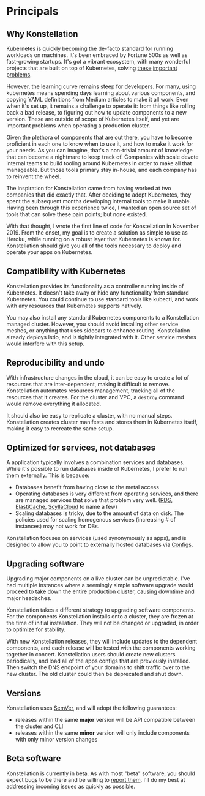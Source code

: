 # Principals

## Why Konstellation

Kubernetes is quickly becoming the de-facto standard for running workloads on machines. It's been embraced by Fortune 500s as well as fast-growing startups. It's got a vibrant ecosystem, with many wonderful projects that are built on top of Kubernetes, solving [these](https://github.com/kubernetes/autoscaler) [important](https://istio.io/) [problems](https://github.com/kubernetes-sigs/aws-alb-ingress-controller).

However, the learning curve remains steep for developers. For many, using kubernetes means spending days learning about various components, and copying YAML definitions from Medium articles to make it all work. Even when it's set up, it remains a challenge to operate it: from things like rolling back a bad release, to figuring out how to update components to a new version. These are outside of scope of Kubernetes itself, and yet are important problems when operating a production cluster.

Given the plethora of components that are out there, you have to become proficient in each one to know when to use it, and how to make it work for your needs. As you can imagine, that's a non-trivial amount of knowledge that can become a nightmare to keep track of. Companies with scale devote internal teams to build tooling around Kubernetes in order to make all that manageable. But those tools primary stay in-house, and each company has to reinvent the wheel.

The inspiration for Konstellation came from having worked at two companies that did exactly that. After deciding to adopt Kubernetes, they spent the subsequent months developing internal tools to make it usable. Having been through this experience twice, I wanted an open source set of tools that can solve these pain points; but none existed.

With that thought, I wrote the first line of code for Konstellation in November 2019. From the onset, my goal is to create a solution as simple to use as Heroku, while running on a robust layer that Kubernetes is known for. Konstellation should give you all of the tools necessary to deploy and operate your apps on Kubernetes.

## Compatibility with Kubernetes

Konstellation provides its functionality as a controller running inside of Kubernetes. It doesn't take away or hide any functionality from standard Kubernetes. You could continue to use standard tools like kubectl, and work with any resources that Kubernetes supports natively.

You may also install any standard Kubernetes components to a Konstellation managed cluster. However, you should avoid installing other service meshes, or anything that uses sidecars to enhance routing. Konstellation already deploys Istio, and is tightly integrated with it. Other service meshes would interfere with this setup.

## Reproducibility and undo

With infrastructure changes in the cloud, it can be easy to create a lot of resources that are inter-dependent, making it difficult to remove. Konstellation automates resources management, tracking all of the resources that it creates. For the cluster and VPC, a `destroy` command would remove everything it allocated.

It should also be easy to replicate a cluster, with no manual steps. Konstellation creates cluster manifests and stores them in Kubernetes itself, making it easy to recreate the same setup.

## Optimized for services, not databases

A application typically involves a combination services and databases. While it's possible to run databases inside of Kubernetes, I prefer to run them externally. This is because:

* Databases benefit from having close to the metal access
* Operating databases is very different from operating services, and there are managed services that solve that problem very well. ([RDS](https://aws.amazon.com/rds/), [ElastiCache](https://aws.amazon.com/elasticache/), [ScyllaCloud](https://www.scylladb.com/product/scylla-cloud/) to name a few)
* Scaling databases is tricky, due to the amount of data on disk. The policies used for scaling homogenous services (increasing # of instances) may not work for DBs.

Konstellation focuses on services (used synonymously as apps), and is designed to allow you to point to externally hosted databases via [Configs](apps.md#Configuration).

## Upgrading software

Upgrading major components on a live cluster can be unpredictable. I've had multiple instances where a seemingly simple software upgrade would proceed to take down the entire production cluster, causing downtime and major headaches.

Konstellation takes a different strategy to upgrading software components. For the components Konstellation installs onto a cluster, they are frozen at the time of initial installation. They will not be changed or upgraded, in order to optimize for stability.

With new Konstellation releases, they will include updates to the dependent components, and each release will be tested with the components working together in concert. Konstellation users should create new clusters periodically, and load all of the apps configs that are previously installed. Then switch the DNS endpoint of your domains to shift traffic over to the new cluster. The old cluster could then be deprecated and shut down.

## Versions

Konstellation uses [SemVer](https://semver.org/), and will adopt the following guarantees:

* releases within the same __major__ version will be API compatible between the cluster and CLI
* releases within the same __minor__ version will only include components with only minor version changes

## Beta software

Konstellation is currently in beta. As with most "beta" software, you should expect bugs to be there and be willing to [report them](https://github.com/k11n/konstellation/issues). I'll do my best at addressing incoming issues as quickly as possible.
